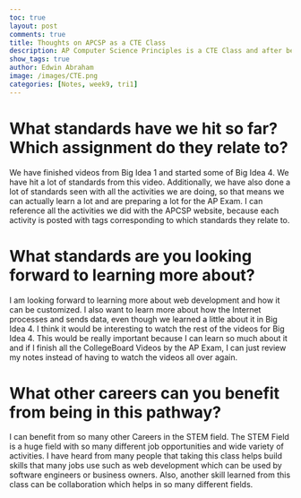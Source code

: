 ```yaml
---
toc: true
layout: post
comments: true
title: Thoughts on APCSP as a CTE Class
description: AP Computer Science Principles is a CTE Class and after being in this class for almost 9 weeks, this was my experience in the class
show_tags: true
author: Edwin Abraham
image: /images/CTE.png
categories: [Notes, week9, tri1]
---
```


# What standards have we hit so far? Which assignment do they relate to?
We have finished videos from Big Idea 1 and started some of Big Idea 4. We have hit a lot of standards from this video. Additionally, we have also done a lot of standards seen with all the activities we are doing, so that means we can actually learn a lot and are preparing a lot for the AP Exam. I can reference all the activities we did with the APCSP website, because each activity is posted with tags corresponding to which standards they relate to.

# What standards are you looking forward to learning more about?
I am looking forward to learning more about web development and how it can be customized. I also want to learn more about how the Internet processes and sends data, even though we learned a little about it in Big Idea 4. I think it would be interesting to watch the rest of the videos for Big Idea 4. This would be really important because I can learn so much about it and if I finish all the CollegeBoard Videos by the AP Exam, I can just review my notes instead of having to watch the videos all over again.

# What other careers can you benefit from being in this pathway?
I can benefit from so many other Careers in the STEM field. The STEM Field is a huge field with so many different job opportunities and wide variety of activities. I have heard from many people that taking this class helps build skills that many jobs use such as web development which can be used by software engineers or business owners. Also, another skill learned from this class can be collaboration which helps in so many different fields.